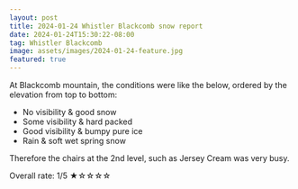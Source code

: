 ```yaml
---
layout: post
title: 2024-01-24 Whistler Blackcomb snow report
date: 2024-01-24T15:30:22-08:00
tag: Whistler Blackcomb
image: assets/images/2024-01-24-feature.jpg
featured: true
---
```


At Blackcomb mountain, the conditions were like the below, ordered by the elevation from top to bottom:
* No visibility & good snow
* Some visibility & hard packed
* Good visibility & bumpy pure ice
* Rain & soft wet spring snow

Therefore the chairs at the 2nd level, such as Jersey Cream was very busy.

Overall rate: 1/5 ★☆☆☆☆
